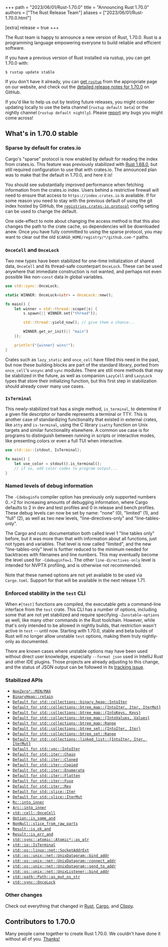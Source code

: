 +++
path = "2023/06/01/Rust-1.70.0"
title = "Announcing Rust 1.70.0"
authors = ["The Rust Release Team"]
aliases = ["2023/06/01/Rust-1.70.0.html"]

[extra]
release = true
+++

The Rust team is happy to announce a new version of Rust, 1.70.0. Rust is a programming language empowering everyone to build reliable and efficient software.

If you have a previous version of Rust installed via rustup, you can get 1.70.0 with:

```console
$ rustup update stable
```

If you don't have it already, you can [get `rustup`](https://www.rust-lang.org/install.html) from the appropriate page on our website, and check out the [detailed release notes for 1.70.0](https://github.com/rust-lang/rust/releases/tag/1.70.0) on GitHub.

If you'd like to help us out by testing future releases, you might consider updating locally to use the beta channel (`rustup default beta`) or the nightly channel (`rustup default nightly`). Please [report](https://github.com/rust-lang/rust/issues/new/choose) any bugs you might come across!

## What's in 1.70.0 stable

### Sparse by default for crates.io

Cargo's "sparse" protocol is now enabled by default for reading the index from crates.io. This feature was previously stabilized with [Rust 1.68.0](https://blog.rust-lang.org/2023/03/09/Rust-1.68.0.html#cargos-sparse-protocol), but still required configuration to use that with crates.io. The announced plan was to make that the default in 1.70.0, and here it is!

You should see substantially improved performance when fetching information from the crates.io index. Users behind a restrictive firewall will need to ensure that access to `https://index.crates.io` is available. If for some reason you need to stay with the previous default of using the git index hosted by GitHub, the [`registries.crates-io.protocol`](https://doc.rust-lang.org/cargo/reference/config.html#registriescrates-ioprotocol) config setting can be used to change the default.

One side-effect to note about changing the access method is that this also changes the path to the crate cache, so dependencies will be downloaded anew. Once you have fully committed to using the sparse protocol, you may want to clear out the old `$CARGO_HOME/registry/*/github.com-*` paths.

### `OnceCell` and `OnceLock`

Two new types have been stabilized for one-time initialization of shared data, `OnceCell` and its thread-safe counterpart `OnceLock`. These can be used anywhere that immediate construction is not wanted, and perhaps not even possible like non-`const` data in global variables.

```rust
use std::sync::OnceLock;

static WINNER: OnceLock<&str> = OnceLock::new();

fn main() {
    let winner = std::thread::scope(|s| {
        s.spawn(|| WINNER.set("thread"));

        std::thread::yield_now(); // give them a chance...

        WINNER.get_or_init(|| "main")
    });

    println!("{winner} wins!");
}
```

Crates such as `lazy_static` and `once_cell` have filled this need in the past, but now these building blocks are part of the standard library, ported from `once_cell`'s `unsync` and `sync` modules. There are still more methods that may be stabilized in the future, as well as companion `LazyCell` and `LazyLock` types that store their initializing function, but this first step in stabilization should already cover many use cases.

### `IsTerminal`

This newly-stabilized trait has a single method, `is_terminal`, to determine if a given file descriptor or handle represents a terminal or TTY. This is another case of standardizing functionality that existed in external crates, like `atty` and `is-terminal`, using the C library `isatty` function on Unix targets and similar functionality elsewhere. A common use case is for programs to distinguish between running in scripts or interactive modes, like presenting colors or even a full TUI when interactive.

```rust
use std::io::{stdout, IsTerminal};

fn main() {
    let use_color = stdout().is_terminal();
    // if so, add color codes to program output...
}
```

### Named levels of debug information

The `-Cdebuginfo` compiler option has previously only supported numbers 0..=2 for increasing amounts of debugging information, where Cargo defaults to 2 in dev and test profiles and 0 in release and bench profiles. These debug levels can now be set by name: "none" (0), "limited" (1), and "full" (2), as well as two new levels, "line-directives-only" and "line-tables-only".

The Cargo and rustc documentation both called level 1 "line tables only" before, but it was more than that with information about all functions, just not types and variables. That level is now called "limited", and the new "line-tables-only" level is further reduced to the minimum needed for backtraces with filenames and line numbers. This may eventually become the level used for `-Cdebuginfo=1`. The other `line-directives-only` level is intended for NVPTX profiling, and is otherwise not recommended.

Note that these named options are not yet available to be used via `Cargo.toml`. Support for that will be available in the next release 1.71.

### Enforced stability in the `test` CLI

When `#[test]` functions are compiled, the executable gets a command-line interface from the `test` crate. This CLI has a number of options, including some that are not yet stabilized and require specifying `-Zunstable-options` as well, like many other commands in the Rust toolchain. However, while that's only intended to be allowed in nightly builds, that restriction wasn't active in `test` -- until now. Starting with 1.70.0, stable and beta builds of Rust will no longer allow unstable `test` options, making them truly nightly-only as documented.

There are known cases where unstable options may have been used without direct user knowledge, especially `--format json` used in IntelliJ Rust and other IDE plugins. Those projects are already adjusting to this change, and the status of JSON output can be followed in its [tracking issue](https://github.com/rust-lang/rust/issues/49359).

### Stabilized APIs

- [`NonZero*::MIN/MAX`](https://doc.rust-lang.org/stable/std/num/struct.NonZeroI8.html#associatedconstant.MIN)
- [`BinaryHeap::retain`](https://doc.rust-lang.org/stable/std/collections/struct.BinaryHeap.html#method.retain)
- [`Default for std::collections::binary_heap::IntoIter`](https://doc.rust-lang.org/stable/std/collections/binary_heap/struct.IntoIter.html)
- [`Default for std::collections::btree_map::{IntoIter, Iter, IterMut}`](https://doc.rust-lang.org/stable/std/collections/btree_map/struct.IntoIter.html)
- [`Default for std::collections::btree_map::{IntoKeys, Keys}`](https://doc.rust-lang.org/stable/std/collections/btree_map/struct.IntoKeys.html)
- [`Default for std::collections::btree_map::{IntoValues, Values}`](https://doc.rust-lang.org/stable/std/collections/btree_map/struct.IntoKeys.html)
- [`Default for std::collections::btree_map::Range`](https://doc.rust-lang.org/stable/std/collections/btree_map/struct.Range.html)
- [`Default for std::collections::btree_set::{IntoIter, Iter}`](https://doc.rust-lang.org/stable/std/collections/btree_set/struct.IntoIter.html)
- [`Default for std::collections::btree_set::Range`](https://doc.rust-lang.org/stable/std/collections/btree_set/struct.Range.html)
- [`Default for std::collections::linked_list::{IntoIter, Iter, IterMut}`](https://doc.rust-lang.org/stable/alloc/collections/linked_list/struct.IntoIter.html)
- [`Default for std::vec::IntoIter`](https://doc.rust-lang.org/stable/alloc/vec/struct.IntoIter.html#impl-Default-for-IntoIter%3CT,+A%3E)
- [`Default for std::iter::Chain`](https://doc.rust-lang.org/stable/std/iter/struct.Chain.html)
- [`Default for std::iter::Cloned`](https://doc.rust-lang.org/stable/std/iter/struct.Cloned.html)
- [`Default for std::iter::Copied`](https://doc.rust-lang.org/stable/std/iter/struct.Copied.html)
- [`Default for std::iter::Enumerate`](https://doc.rust-lang.org/stable/std/iter/struct.Enumerate.html)
- [`Default for std::iter::Flatten`](https://doc.rust-lang.org/stable/std/iter/struct.Flatten.html)
- [`Default for std::iter::Fuse`](https://doc.rust-lang.org/stable/std/iter/struct.Fuse.html)
- [`Default for std::iter::Rev`](https://doc.rust-lang.org/stable/std/iter/struct.Rev.html)
- [`Default for std::slice::Iter`](https://doc.rust-lang.org/stable/std/slice/struct.Iter.html)
- [`Default for std::slice::IterMut`](https://doc.rust-lang.org/stable/std/slice/struct.IterMut.html)
- [`Rc::into_inner`](https://doc.rust-lang.org/stable/alloc/rc/struct.Rc.html#method.into_inner)
- [`Arc::into_inner`](https://doc.rust-lang.org/stable/alloc/sync/struct.Arc.html#method.into_inner)
- [`std::cell::OnceCell`](https://doc.rust-lang.org/stable/std/cell/struct.OnceCell.html)
- [`Option::is_some_and`](https://doc.rust-lang.org/stable/std/option/enum.Option.html#method.is_some_and)
- [`NonNull::slice_from_raw_parts`](https://doc.rust-lang.org/stable/std/ptr/struct.NonNull.html#method.slice_from_raw_parts)
- [`Result::is_ok_and`](https://doc.rust-lang.org/stable/std/result/enum.Result.html#method.is_ok_and)
- [`Result::is_err_and`](https://doc.rust-lang.org/stable/std/result/enum.Result.html#method.is_err_and)
- [`std::sync::atomic::Atomic*::as_ptr`](https://doc.rust-lang.org/stable/std/sync/atomic/struct.AtomicU8.html#method.as_ptr)
- [`std::io::IsTerminal`](https://doc.rust-lang.org/stable/std/io/trait.IsTerminal.html)
- [`std::os::linux::net::SocketAddrExt`](https://doc.rust-lang.org/stable/std/os/linux/net/trait.SocketAddrExt.html)
- [`std::os::unix::net::UnixDatagram::bind_addr`](https://doc.rust-lang.org/stable/std/os/unix/net/struct.UnixDatagram.html#method.bind_addr)
- [`std::os::unix::net::UnixDatagram::connect_addr`](https://doc.rust-lang.org/stable/std/os/unix/net/struct.UnixDatagram.html#method.connect_addr)
- [`std::os::unix::net::UnixDatagram::send_to_addr`](https://doc.rust-lang.org/stable/std/os/unix/net/struct.UnixDatagram.html#method.send_to_addr)
- [`std::os::unix::net::UnixListener::bind_addr`](https://doc.rust-lang.org/stable/std/os/unix/net/struct.UnixListener.html#method.bind_addr)
- [`std::path::Path::as_mut_os_str`](https://doc.rust-lang.org/stable/std/path/struct.Path.html#method.as_mut_os_str)
- [`std::sync::OnceLock`](https://doc.rust-lang.org/stable/std/sync/struct.OnceLock.html)

### Other changes

Check out everything that changed in [Rust](https://github.com/rust-lang/rust/releases/tag/1.70.0), [Cargo](https://doc.rust-lang.org/nightly/cargo/CHANGELOG.html#cargo-170-2023-06-01), and [Clippy](https://github.com/rust-lang/rust-clippy/blob/master/CHANGELOG.md#rust-170).

## Contributors to 1.70.0

Many people came together to create Rust 1.70.0. We couldn't have done it without all of you. [Thanks!](https://thanks.rust-lang.org/rust/1.70.0/)
